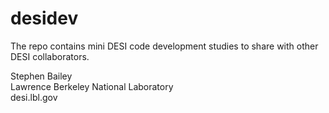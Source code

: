 # desidev #

The repo contains mini DESI code development studies to share with other DESI collaborators.

Stephen Bailey    
Lawrence Berkeley National Laboratory    
desi.lbl.gov    
